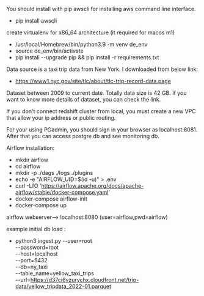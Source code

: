 You should install with pip awscli for installing aws command line interface.
- pip install awscli

create virtualenv for x86_64 architecture (it required for macos m1)
- /usr/local/Homebrew/bin/python3.9 -m venv de_env
- source de_env/bin/activate
- pip install --upgrade pip && pip install -r requirements.txt

Data source is a taxi trip data from New York. I downloaded from below link:
- https://www1.nyc.gov/site/tlc/about/tlc-trip-record-data.page

Dataset between 2009 to current date. Totally data size is 42 GB. If you want to know more details of dataset, you can check the link.

If you don't connect redshift cluster from local, you must create a new VPC that allow your ip address or public routing.

For your using PGadmin, you should sign in your browser as localhost:8081. After that you can access postgre db and see monitoring db.

Airflow installation:

- mkdir airflow 
- cd airflow 
- mkdir -p ./dags ./logs ./plugins 
- echo -e "AIRFLOW_UID=$(id -u)" > .env 
- curl -LfO 'https://airflow.apache.org/docs/apache-airflow/stable/docker-compose.yaml' 
- docker-compose airflow-init
- docker-compose up 

airflow webserver--> localhost:8080  (user=airflow,pwd=airflow)


example initial db load :
- python3 ingest.py --user=root\
 --password=root \
 --host=localhost \
 --port=5432 \
 --db=ny_taxi \
 --table_name=yellow_taxi_trips \
 --url=https://d37ci6vzurychx.cloudfront.net/trip-data/yellow_tripdata_2022-01.parquet